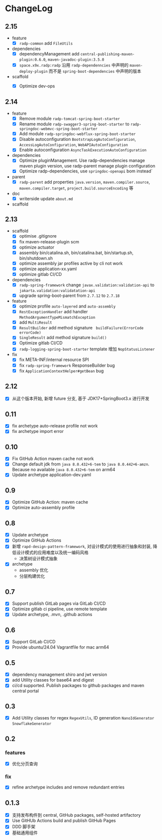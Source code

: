 # ChangeLog

## 2.15

- feature
  - [x] `radp-common` add `FileUtils`
- dependencies
  - [x] dependencyManagement add `central-publishing-maven-plugin:0.6.0`, `maven-javadoc-plugin:3.5.0`
  - [x] `space.x9x.radp:radp` 沿用 `radp-dependenncies` 中声明的 `maven-deploy-plugin` 而不是 `spring-boot-dependencies` 中声明的版本
- scaffold
  - [x] Optimize dev-ops


## 2.14

- feature
  - [x] Remove module `radp-tomcat-spring-boot-starter`
  - [x] Rename module `radp-swagger3-spring-boot-starter` to `radp-springdoc-webmvc-spring-boot-starter`
  - [x] Add module `radp-springdoc-webflux-spring-boot-starter`
  - [x] Disable autoconfiguration `BootstrapLogAutoConfiguration`, `AccessLogAutoConfiguration`, `WebAPIAutoConfiguration`
  - [x] Enable autoconfiguration `AsyncTaskExecutionAutoConfiguration`
- dependencies
  - [x] Optimize pluginManagement. Use radp-dependencies manage maven plugin version, use radp-parent manage plugin configuration
  - [x] Optimize radp-dependencies, use `springdoc-openapi` bom instead`
- parent
  - [x] `radp-parent` add properties `java.version`, `maven.compiler.source`, `maven.compiler.target`, `project.build.sourceEncoding` 等
- doc
  - [x] writerside update `about.md`
- scaffold

## 2.13

- scaffold
  - [X] optimise .gitignore
  - [x] fix maven-release-plugin scm
  - [x] optimize actuator
  - [x] assembly bin/catalina.sh, bin/catalina.bat, bin/startup.sh, bin/shutdown.sh
  - [x] optimize assembly jar profiles active by cli not work
  - [x] optimize application-xx.yaml
  - [x] optimize gitlab CI/CD
- dependencies
  - [x] `radp-spring-framework` change `javax.validation:validation-api` to `jakarta.validation:validatation-api`
  - [x] upgrade spring-boot-parent from `2.7.12` to `2.7.18`
- feature
  - [x] optimize profile `auto-layered` and `auto-assembly`
  - [x] `RestExceptionHandler` add handler `MethodArgumentTypeMismatchException`
  - [x]  add `MultiResult`
  - [x] `ResultBuilder` add method signature ` buildFailure(ErrorCode errorCode)`
  - [x] `SingleResult` add method signature `build()`
  - [x] Optimize gitlab CI/CD
  - [x] `radp-logging-spring-boot-starter` template 增加 `NopStatusListener`
- fix
  - [x] fix META-INF/internal resource SPI
  - [x] fix `radp-spring-framework` ResponseBuilder bug
  - [x] fix `ApplicationContextHelper#getBean` bug

## 2.12

- [x] 从这个版本开始, 新增 future 分支, 基于 JDK17+SpringBoot3.x 进行开发

## 0.11

- [x] fix archetype auto-release profile not work
- [x] fix archetype import error

## 0.10

- [x] Fix GitHub Action maven cache not work
- [x] Change default jdk from `java 8.0.432+6-tem` to `java 8.0.442+6-amzn`. Because no available `java 8.0.432+6-tem`
  on arm64
- [x] Update archetype application-dev.yaml

## 0.9

- [x] Optimize GitHub Action: maven cache
- [x] Optimize auto-assembly profile

## 0.8

- [x] Update archetype
- [x] Optimize GitHub Actions
- [x] 新增 `rapd-design-pattern-framework`, 对设计模式的使用进行抽象和封装, 降低设计模式的应用难度以及统一编码风格
    - 决策树设计模式抽象
- [x] archetype
    - assembly 优化
    - 分层构建优化

## 0.7

- [x] Support publish GitLab pages via GitLab CI/CD
- [x] Optimize gitlab ci pipeline, use remote template
- [x] Update archetype, .mvn, .github actions

## 0.6

- [x] Support GitLab CI/CD
- [x] Provide ubuntu/24.04 Vagrantfile for mac arm64

## 0.5

- [x] dependency management shiro and jwt version
- [x] add Utility classes for base64 and digest
- [x] ci/cd supported. Publish packages to github packages and maven central portal

## 0.3

- [x] Add Utility classes for regex `RegexUtils`, ID generation `NanoIdGenerator` `SnowflakeGenerator`

## 0.2

### features

- [x] 优化分页查询

### fix

- [x] refine archetype includes and remove redundant entries

## 0.1.3

- [x] 支持发布构件到 central, GitHub packages, self-hosted artifactory
- [x] Use GitHUb Actions build and publish GitHub Pages
- [x] DDD 脚手架
- [x] 基础通用组件